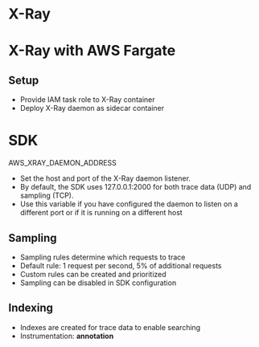 # X-Ray

# X-Ray with AWS Fargate

## Setup

- Provide IAM task role to X-Ray container
- Deploy X-Ray daemon as sidecar container

# SDK

AWS_XRAY_DAEMON_ADDRESS

- Set the host and port of the X-Ray daemon listener.
- By default, the SDK uses 127.0.0.1:2000 for both trace data (UDP) and sampling (TCP).
- Use this variable if you have configured the daemon to listen on a different port or if it is running on a different host

## Sampling

- Sampling rules determine which requests to trace
- Default rule: 1 request per second, 5% of additional requests
- Custom rules can be created and prioritized
- Sampling can be disabled in SDK configuration

## Indexing

- Indexes are created for trace data to enable searching
- Instrumentation: **annotation**
